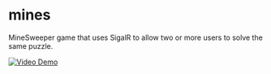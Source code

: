 # mines
MineSweeper game that uses SigalR to allow two or more users to solve the same puzzle.

[![Video Demo](https://img.youtube.com/vi/Ly4YwfRokMY/0.jpg)](https://www.youtube.com/watch?v=Ly4YwfRokMY)
